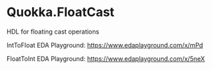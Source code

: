 # Quokka.FloatCast
HDL for floating cast operations

IntToFloat EDA Playground: https://www.edaplayground.com/x/mPd

FloatToInt EDA Playground: https://www.edaplayground.com/x/5neX

